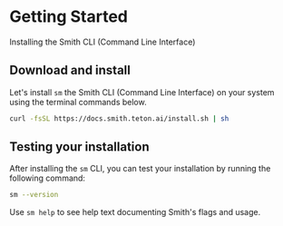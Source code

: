 # Getting Started

Installing the Smith CLI (Command Line Interface)

## Download and install

Let's install `sm` the Smith CLI (Command Line Interface) on your system using the terminal commands below.

```bash
curl -fsSL https://docs.smith.teton.ai/install.sh | sh
```

## Testing your installation

After installing the `sm` CLI, you can test your installation by running the following command:

```bash
sm --version
```

Use `sm help` to see help text documenting Smith's flags and usage.

